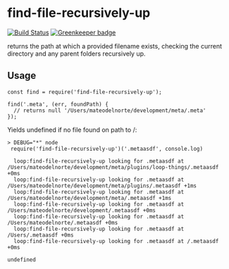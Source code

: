 # find-file-recursively-up
[![Build Status](https://travis-ci.com/mateodelnorte/find-file-recursively-up.svg?branch=master)](https://travis-ci.com/mateodelnorte/find-file-recursively-up) [![Greenkeeper badge](https://badges.greenkeeper.io/mateodelnorte/find-file-recursively-up.svg)](https://greenkeeper.io/)

returns the path at which a provided filename exists, checking the current directory and any parent folders recursively up. 

## Usage
```
const find = require('find-file-recursively-up');

find('.meta', (err, foundPath) {
  // returns null '/Users/mateodelnorte/development/meta/.meta'
});
```
Yields undefined if no file found on path to /:
```
> DEBUG="*" node
 require('find-file-recursively-up')('.metaasdf', console.log)

  loop:find-file-recursively-up looking for .metaasdf at /Users/mateodelnorte/development/meta/plugins/loop-things/.metaasdf +0ms
  loop:find-file-recursively-up looking for .metaasdf at /Users/mateodelnorte/development/meta/plugins/.metaasdf +1ms
  loop:find-file-recursively-up looking for .metaasdf at /Users/mateodelnorte/development/meta/.metaasdf +1ms
  loop:find-file-recursively-up looking for .metaasdf at /Users/mateodelnorte/development/.metaasdf +0ms
  loop:find-file-recursively-up looking for .metaasdf at /Users/mateodelnorte/.metaasdf +0ms
  loop:find-file-recursively-up looking for .metaasdf at /Users/.metaasdf +0ms
  loop:find-file-recursively-up looking for .metaasdf at /.metaasdf +0ms

undefined
```